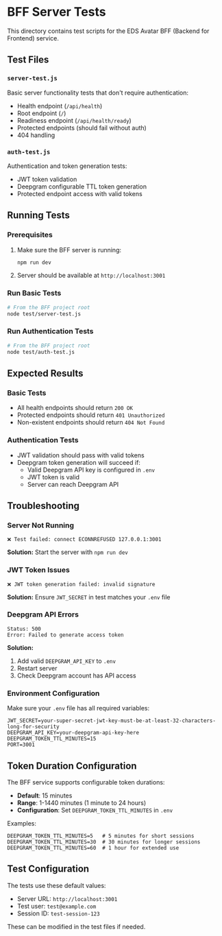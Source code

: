 # BFF Server Tests

This directory contains test scripts for the EDS Avatar BFF (Backend for Frontend) service.

## Test Files

### `server-test.js`
Basic server functionality tests that don't require authentication:
- Health endpoint (`/api/health`)
- Root endpoint (`/`)
- Readiness endpoint (`/api/health/ready`)
- Protected endpoints (should fail without auth)
- 404 handling

### `auth-test.js`
Authentication and token generation tests:
- JWT token validation
- Deepgram configurable TTL token generation
- Protected endpoint access with valid tokens

## Running Tests

### Prerequisites
1. Make sure the BFF server is running:
   ```bash
   npm run dev
   ```

2. Server should be available at `http://localhost:3001`

### Run Basic Tests
```bash
# From the BFF project root
node test/server-test.js
```

### Run Authentication Tests
```bash
# From the BFF project root
node test/auth-test.js
```

## Expected Results

### Basic Tests
- All health endpoints should return `200 OK`
- Protected endpoints should return `401 Unauthorized`
- Non-existent endpoints should return `404 Not Found`

### Authentication Tests
- JWT validation should pass with valid tokens
- Deepgram token generation will succeed if:
  - Valid Deepgram API key is configured in `.env`
  - JWT token is valid
  - Server can reach Deepgram API

## Troubleshooting

### Server Not Running
```
❌ Test failed: connect ECONNREFUSED 127.0.0.1:3001
```
**Solution:** Start the server with `npm run dev`

### JWT Token Issues
```
❌ JWT token generation failed: invalid signature
```
**Solution:** Ensure `JWT_SECRET` in test matches your `.env` file

### Deepgram API Errors
```
Status: 500
Error: Failed to generate access token
```
**Solution:**
1. Add valid `DEEPGRAM_API_KEY` to `.env`
2. Restart server
3. Check Deepgram account has API access

### Environment Configuration
Make sure your `.env` file has all required variables:
```env
JWT_SECRET=your-super-secret-jwt-key-must-be-at-least-32-characters-long-for-security
DEEPGRAM_API_KEY=your-deepgram-api-key-here
DEEPGRAM_TOKEN_TTL_MINUTES=15
PORT=3001
```

## Token Duration Configuration

The BFF service supports configurable token durations:

- **Default**: 15 minutes
- **Range**: 1-1440 minutes (1 minute to 24 hours)
- **Configuration**: Set `DEEPGRAM_TOKEN_TTL_MINUTES` in `.env`

Examples:
```env
DEEPGRAM_TOKEN_TTL_MINUTES=5   # 5 minutes for short sessions
DEEPGRAM_TOKEN_TTL_MINUTES=30  # 30 minutes for longer sessions
DEEPGRAM_TOKEN_TTL_MINUTES=60  # 1 hour for extended use
```

## Test Configuration

The tests use these default values:
- Server URL: `http://localhost:3001`
- Test user: `test@example.com`
- Session ID: `test-session-123`

These can be modified in the test files if needed.